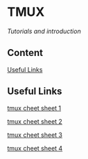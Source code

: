 TMUX 
============

_Tutorials and introduction_


## Content

[Useful Links](#usefullinks)



## Useful Links <a id="usefullinks" />

[tmux cheet sheet 1](https://devhints.io/tmux)

[tmux cheet sheet 2](https://kapeli.com/cheat_sheets/tmux.docset/Contents/Resources/Documents/index)

[tmux cheet sheet 3](https://alvinalexander.com/linux-unix/tmux-cheat-sheet-commands-pdf)

[tmux cheet sheet 4](https://gist.github.com/MohamedAlaa/2961058)
